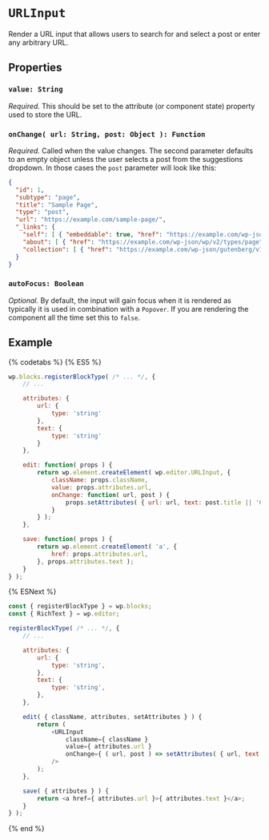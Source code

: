 # `URLInput`

Render a URL input that allows users to search for and select a post or enter any arbitrary URL.

## Properties

### `value: String`

*Required.* This should be set to the attribute (or component state) property used to store the URL.

### `onChange( url: String, post: Object ): Function`

*Required.* Called when the value changes. The second parameter defaults to an empty object unless the user selects a post from the suggestions dropdown. In those cases the `post` parameter will look like this:

```json
{
  "id": 1,
  "subtype": "page",
  "title": "Sample Page",
  "type": "post",
  "url": "https://example.com/sample-page/",
  "_links": {
    "self": [ { "embeddable": true, "href": "https://example.com/wp-json/wp/v2/pages/1" } ],
    "about": [ { "href": "https://example.com/wp-json/wp/v2/types/page" } ],
    "collection": [ { "href": "https://example.com/wp-json/gutenberg/v1/search" } ]
  }
}
```

### `autoFocus: Boolean`

*Optional.* By default, the input will gain focus when it is rendered as typically it is used in combination with a `Popover`. If you are rendering the component all the time set this to `false`.

## Example

{% codetabs %}
{% ES5 %}
```js
wp.blocks.registerBlockType( /* ... */, {
	// ...

	attributes: {
		url: {
			type: 'string'
		},
		text: {
			type: 'string'
		}
	},

	edit: function( props ) {
		return wp.element.createElement( wp.editor.URLInput, {
			className: props.className,
			value: props.attributes.url,
			onChange: function( url, post ) {
				props.setAttributes( { url: url, text: post.title || 'Click here' } );
			}
		} );
	},

	save: function( props ) {
		return wp.element.createElement( 'a', {
			href: props.attributes.url,
		}, props.attributes.text );
	}
} );
```
{% ESNext %}
```js
const { registerBlockType } = wp.blocks;
const { RichText } = wp.editor;

registerBlockType( /* ... */, {
	// ...

	attributes: {
		url: {
			type: 'string',
		},
		text: {
			type: 'string',
		},
	},

	edit( { className, attributes, setAttributes } ) {
		return (
			<URLInput
				className={ className }
				value={ attributes.url }
				onChange={ ( url, post ) => setAttributes( { url, text: post.title || 'Click here' } ) }
			/>
		);
	},

	save( { attributes } ) {
		return <a href={ attributes.url }>{ attributes.text }</a>;
	}
} );
```
{% end %}
